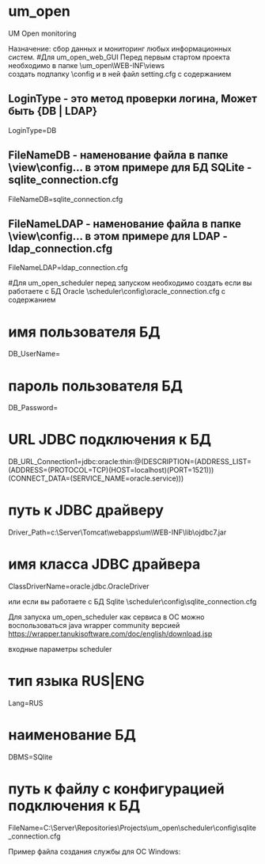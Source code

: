 # um_open
UM Open monitoring

Назначение: сбор данных и мониторинг любых информационных систем.
#Для um_open_web_GUI
Перед первым стартом проекта необходимо в папке \um_open\WEB-INF\views\
создать подпапку \config
и в ней файл setting.cfg с содержанием

## LoginType - это метод проверки логина, Может быть {DB | LDAP}
LoginType=DB
## FileNameDB - наменование файла в папке \view\config\... в этом примере для БД SQLite - sqlite_connection.cfg
FileNameDB=sqlite_connection.cfg
## FileNameLDAP - наменование файла в папке \view\config\... в этом примере для LDAP - ldap_connection.cfg
FileNameLDAP=ldap_connection.cfg

#Для um_open_scheduler
перед запуском необходимо создать
если вы работаете с БД Oracle
\scheduler\config\oracle_connection.cfg 
с содержанием
# имя пользователя БД
DB_UserName=
# пароль пользователя БД
DB_Password=
# URL JDBC подключения к БД
DB_URL_Connection1=jdbc:oracle:thin:@(DESCRIPTION=(ADDRESS_LIST=(ADDRESS=(PROTOCOL=TCP)(HOST=localhost)(PORT=1521)))(CONNECT_DATA=(SERVICE_NAME=oracle.service)))
# путь к JDBC драйверу
Driver_Path=c:\\Server\\Tomcat\\webapps\\um\\WEB-INF\\lib\\ojdbc7.jar
# имя класса JDBC драйвера
ClassDriverName=oracle.jdbc.OracleDriver

или если вы работаете с БД Sqlite
\scheduler\config\sqlite_connection.cfg

Для запуска um_open_scheduler как сервиса в ОС можно воспользоваться 
java wrapper community версией
https://wrapper.tanukisoftware.com/doc/english/download.jsp

входные параметры scheduler
# тип языка RUS|ENG 
Lang=RUS
# наименование БД
DBMS=SQlite
# путь к файлу с конфигурацией подключения к БД
FileName=C:\Server\Repositories\Projects\um_open\scheduler\config\sqlite_connection.cfg

Пример файла создания службы для ОС Windows: